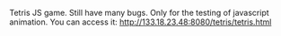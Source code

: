 Tetris JS game. Still have many bugs. Only for the testing of javascript animation. You can access it: http://133.18.23.48:8080/tetris/tetris.html
